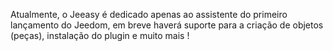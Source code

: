 Atualmente, o Jeeasy é dedicado apenas ao assistente do primeiro lançamento do Jeedom, em breve haverá suporte para a criação de objetos (peças), instalação do plugin e muito mais !
